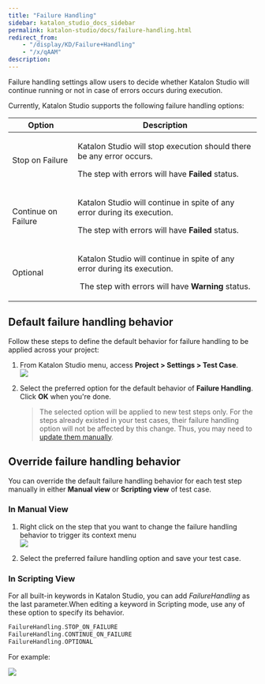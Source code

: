 ```yaml
---
title: "Failure Handling" 
sidebar: katalon_studio_docs_sidebar
permalink: katalon-studio/docs/failure-handling.html 
redirect_from:
    - "/display/KD/Failure+Handling"
    - "/x/qAAM"
description: 
---
```

Failure handling settings allow users to decide whether Katalon Studio will continue running or not in case of errors occurs during execution.

Currently, Katalon Studio supports the following failure handling options:

<table><thead><tr><th>Option</th><th>Description</th></tr></thead><tbody><tr><td>Stop on Failure</td><td><p>Katalon Studio will stop execution should there be any error occurs.</p><p>The step with errors will have <strong>Failed</strong> status.</p></td></tr><tr><td>Continue on Failure</td><td><p>Katalon Studio will continue in spite of any error during its execution.</p><p>The step with errors will have <strong>Failed</strong> status.</p></td></tr><tr><td>Optional</td><td><p>Katalon Studio will continue in spite of any error during its execution.</p><p>&nbsp;The step with errors will have <strong>Warning</strong> status.</p></td></tr></tbody></table>

Default failure handling behavior
---------------------------------

Follow these steps to define the default behavior for failure handling to be applied across your project:

1.  From Katalon Studio menu, access **Project > Settings > Test Case**.   
    ![](../../images/katalon-studio/docs/failure-handling/image2017-6-30-203A363A43.png)  
      
    
2.  Select the preferred option for the default behavior of **Failure Handling**. Click **OK** when you're done.
    
    > The selected option will be applied to new test steps only. For the steps already existed in your test cases, their failure handling option will not be affected by this change. Thus, you may need to [update them manually](/display/KD/Failure+handling#Failurehandling-Overridefailurehandlingbehavior).
    

Override failure handling behavior
----------------------------------

You can override the default failure handling behavior for each test step manually in either **Manual view** or **Scripting view** of test case. 

### In Manual View

1.  Right click on the step that you want to change the failure handling behavior to trigger its context menu  
    ![](../../images/katalon-studio/docs/failure-handling/image2017-8-18-153A133A36.png)  
      
    
2.  Select the preferred failure handling option and save your test case.  

### In Scripting View

For all built-in keywords in Katalon Studio, you can add _FailureHandling_ as the last parameter.When editing a keyword in Scripting mode, use any of these option to specify its behavior.

```groovy
FailureHandling.STOP_ON_FAILURE
FailureHandling.CONTINUE_ON_FAILURE
FailureHandling.OPTIONAL
```

For example:

![](../../images/katalon-studio/docs/failure-handling/23.png)